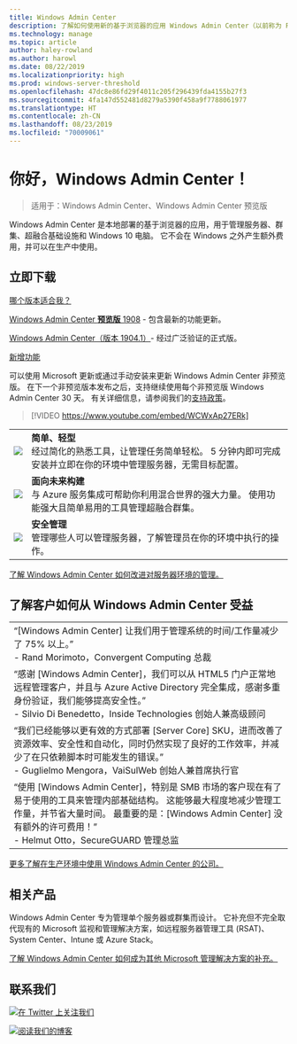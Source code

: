 ```yaml
---
title: Windows Admin Center
description: 了解如何使用新的基于浏览器的应用 Windows Admin Center（以前称为 Project Honolulu）管理 Windows 和 Windows Server
ms.technology: manage
ms.topic: article
author: haley-rowland
ms.author: harowl
ms.date: 08/22/2019
ms.localizationpriority: high
ms.prod: windows-server-threshold
ms.openlocfilehash: 47dc8e86fd29f4011c205f296439fda4155b27f3
ms.sourcegitcommit: 4fa147d552481d8279a5390f458a9f7788061977
ms.translationtype: HT
ms.contentlocale: zh-CN
ms.lasthandoff: 08/23/2019
ms.locfileid: "70009061"
---
```

# <a name="hello-windows-admin-center"></a>你好，Windows Admin Center！

>适用于：Windows Admin Center、Windows Admin Center 预览版

Windows Admin Center 是本地部署的基于浏览器的应用，用于管理服务器、群集、超融合基础设施和 Windows 10 电脑。 它不会在 Windows 之外产生额外费用，并可以在生产中使用。

## <a name="download-now"></a>立即下载

[哪个版本适合我？](faq.md#what-is-windows-admin-center-preview-which-version-is-right-for-me)

[Windows Admin Center **预览版** 1908](https://www.microsoft.com/en-us/software-download/windowsinsiderpreviewserver) - 包含最新的功能更新。

[Windows Admin Center（版本 1904.1）](https://aka.ms/WACDownload)- 经过广泛验证的正式版。

[新增功能](../overview.md#release-history)

可以使用 Microsoft 更新或通过手动安装来更新 Windows Admin Center 非预览版。 在下一个非预览版本发布之后，支持继续使用每个非预览版 Windows Admin Center 30 天。 有关详细信息，请参阅我们的[支持政策](../support/index.md)。

>[!VIDEO https://www.youtube.com/embed/WCWxAp27ERk]

|     |     |
| --- | --- |
| ![](../media/simple-icon.png)| **简单、轻型** <br/> 经过简化的熟悉工具，让管理任务简单轻松。 5 分钟内即可完成安装并立即在你的环境中管理服务器，无需目标配置。 |
| ![](../media/future-icon.png)| **面向未来构建** <br/> 与 Azure 服务集成可帮助你利用混合世界的强大力量。 使用功能强大且简单易用的工具管理超融合群集。 |
| ![](../media/secure-icon.png)| **安全管理** <br/> 管理哪些人可以管理服务器，了解管理员在你的环境中执行的操作。 |

[了解 Windows Admin Center 如何改进对服务器环境的管理。](../overview.md)

## <a name="see-how-customers-are-benefitting-from-windows-admin-center"></a>了解客户如何从 Windows Admin Center 受益

|     |
| --- |
| “[Windows Admin Center] 让我们用于管理系统的时间/工作量减少了 75% 以上。”<br> \- Rand Morimoto，Convergent Computing 总裁  |
| “感谢 [Windows Admin Center]，我们可以从 HTML5 门户正常地远程管理客户，并且与 Azure Active Directory 完全集成，感谢多重身份验证，我们能够提高安全性。”<br/> \- Silvio Di Benedetto，Inside Technologies 创始人兼高级顾问  |
| “我们已经能够以更有效的方式部署 [Server Core] SKU，进而改善了资源效率、安全性和自动化，同时仍然实现了良好的工作效率，并减少了在只依赖脚本时可能发生的错误。” <br/> \- Guglielmo Mengora，VaiSulWeb 创始人兼首席执行官  |
| “使用 [Windows Admin Center]，特别是 SMB 市场的客户现在有了易于使用的工具来管理内部基础结构。 这能够最大程度地减少管理工作量，并节省大量时间。 最重要的是：[Windows Admin Center] 没有额外的许可费用！” <br/> \- Helmut Otto，SecureGUARD 管理总监  |

[更多了解在生产环境中使用 Windows Admin Center 的公司。](case-studies.md)

## <a name="related-products"></a>相关产品

Windows Admin Center 专为管理单个服务器或群集而设计。 它补充但不完全取代现有的 Microsoft 监视和管理解决方案，如远程服务器管理工具 (RSAT)、System Center、Intune 或 Azure Stack。

[了解 Windows Admin Center 如何成为其他 Microsoft 管理解决方案的补充。](related-management.md)

## <a name="connect-with-us"></a>联系我们

![](//img-prod-cms-rt-microsoft-com.akamaized.net/cms/api/am/imageFileData/REOolR)[在 Twitter 上关注我们](https://twitter.com/servermgmt)

![](//img-prod-cms-rt-microsoft-com.akamaized.net/cms/api/am/imageFileData/REOtyw)[阅读我们的博客](https://blogs.technet.microsoft.com/servermanagement/)